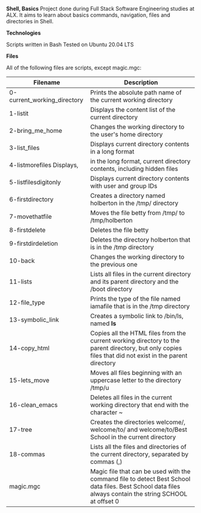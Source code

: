 **Shell, Basics**
Project done during Full Stack Software Engineering studies at ALX. It aims to learn about basics commands, navigation, files and directories in Shell.

**Technologies**

Scripts written in Bash 
Tested on Ubuntu 20.04 LTS

**Files**

All of the following files are scripts, except magic.mgc:

| Filename |  Description |
| --- | ---|
| 0-current_working_directory |	Prints the absolute path name of the current working directory |
| 1-listit | Displays the content list of the current directory |
| 2-bring_me_home	| Changes the working directory to the user's home directory
3-list_files	| Displays current directory contents in a long format
4-listmorefiles	Displays, | in the long format, current directory contents, including hidden files
5-listfilesdigitonly	| Displays current directory contents with user and group IDs
6-firstdirectory	| Creates a directory named holberton in the /tmp/ directory
7-movethatfile |	Moves the file betty from /tmp/ to /tmp/holberton
8-firstdelete	| Deletes the file betty
9-firstdirdeletion	| Deletes the directory holberton that is in the /tmp directory
10-back	|Changes the working directory to the previous one
11-lists	|Lists all files in the current directory and its parent directory and the /boot directory
12-file_type	|Prints the type of the file named iamafile that is in the /tmp directory
13-symbolic_link	|Creates a symbolic link to /bin/ls, named __ls__
14-copy_html	|Copies all the HTML files from the current working directory to the parent directory, but only copies files that did not exist in the parent directory
15-lets_move	|Moves all files beginning with an uppercase letter to the directory /tmp/u
16-clean_emacs	|Deletes all files in the current working directory that end with the character ~
17-tree	|Creates the directories welcome/, welcome/to/ and welcome/to/Best School in the current directory
18-commas|	Lists all the files and directories of the current directory, separated by commas (,)
magic.mgc	|Magic file that can be used with the command file to detect Best School data files. Best School data files always contain the string SCHOOL at offset 0
